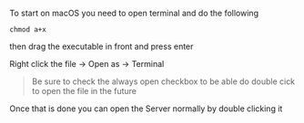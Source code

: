 To start on macOS you need to open terminal and do the following

```
chmod a+x
```

then drag the executable in front and press enter

Right click the file -> Open as -> Terminal
> Be sure to check the always open checkbox to be able do double cick to open the file in the future

Once that is done you can open the Server normally by double clicking it
